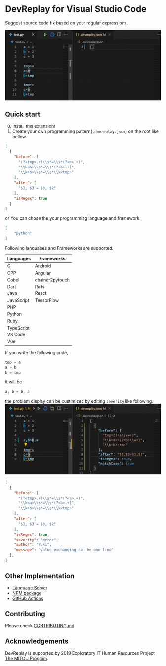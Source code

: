 # DevReplay for Visual Studio Code

Suggest source code fix based on your regular expressions.

![howtouse](img/rulemake.gif)

## Quick start

0. Install this extension!
1. Create your own programming pattern(`.devreplay.json`) on the root like bellow

```json
[
  {
    "before": [
      "(?<tmp>.+)\\s*=\\s*(?<a>.+)",
      "\\k<a>\\s*=\\s*(?<b>.+)",
      "\\k<b>\\s*=\\s*\\k<tmp>"
    ],
    "after": [
      "$2, $3 = $3, $2"
    ],
    "isRegex": true
  }
]
```

or You can chose the your programming language and framework.

```json
[
    "python"
]
```

Following languages and Frameworks are supported.

| Languages  | Frameworks      |
|------------|-----------------|
| C          | Android         |
| CPP        | Angular         |
| Cobol      | chainer2pytouch |
| Dart       | Rails           |
| Java       | React           |
| JavaScript | TensorFlow      |
| PHP        |                 |
| Python     |                 |
| Ruby       |                 |
| TypeScript |                 |
| VS Code    |                 |
| Vue        |                 |

If you write the following code,

```python
tmp = a
a = b
b = tmp
```

it will be

```python
a, b = b, a
```

the problem display can be custimized by editing `severity` like following.
![howtouse](img/severity.gif)

```json
[
  {
    "before": [
      "(?<tmp>.+)\\s*=\\s*(?<a>.+)",
      "\\k<a>\\s*=\\s*(?<b>.+)",
      "\\k<b>\\s*=\\s*\\k<tmp>"
    ],
    "after": [
      "$2, $3 = $3, $2"
    ],
    "isRegex": true,
    "severity": "error",
    "author": "Yuki",
    "message": "Value exchanging can be one line"
  },
]
```

## Other Implementation

* [Language Server](https://www.npmjs.com/package/devreplay-server)
* [NPM package](https://www.npmjs.com/package/devreplay)
* [GitHub Actions](https://github.com/devreplay/devreplay#github-actions)

## Contributing

Please check [CONTRIBUTING.md](https://github.com/devreplay/vscode-devreplay/blob/master/CONTRIBUTING.md)

## Acknowledgements

DevReplay is supported by 2019 Exploratory IT Human Resources Project [The MITOU Program](https://www.ipa.go.jp/jinzai/mitou/portal_index.html).
